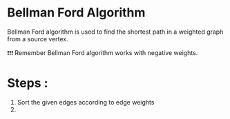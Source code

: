 # Bellman Ford Algorithm

Bellman Ford algorithm is used to find the shortest path in a weighted graph from a source vertex.

❗❗❗ Remember Bellman Ford algorithm works with negative weights.

# Steps :
1. Sort the given edges according to edge weights
2. 

